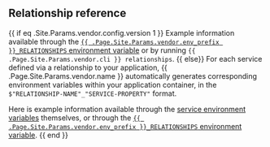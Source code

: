 <!-- shortcode start {{ .Name }} -->
## Relationship reference
{{ if eq .Site.Params.vendor.config.version 1 }}
Example information available through the [`{{ .Page.Site.Params.vendor.env_prefix }}_RELATIONSHIPS` environment variable](/development/variables/use-variables.md#use-provided-variables)
or by running `{{ .Page.Site.Params.vendor.cli }} relationships`.
{{ else}}
For each service defined via a relationship to your application,
{{ .Page.Site.Params.vendor.name }} automatically generates corresponding environment variables within your application container,
in the `$"RELATIONSHIP-NAME"_"SERVICE-PROPERTY"` format.

Here is example information available through the [service environment variables](/development/variables/_index.md#service-specific-variables) themselves,
or through the [`{{ .Page.Site.Params.vendor.env_prefix }}_RELATIONSHIPS` environment variable](/development/variables/use-variables.md#use-provided-variables).
{{ end }}
<!-- shortcode end {{ .Name }} -->
